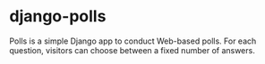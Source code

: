 # django-polls
Polls is a simple Django app to conduct Web-based polls. For each question, visitors can choose between a fixed number of answers.
